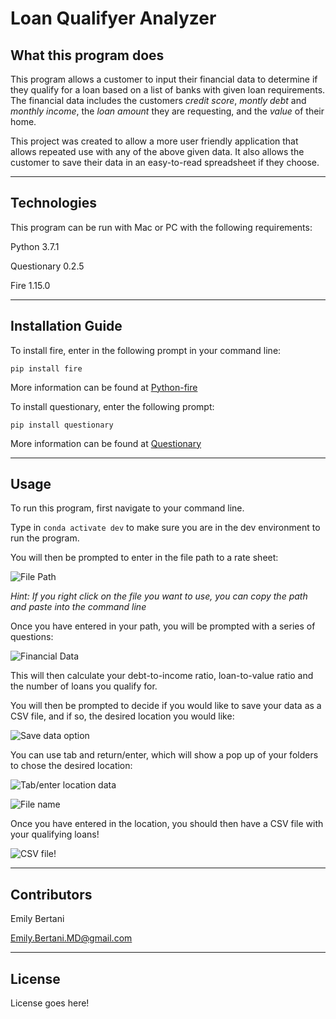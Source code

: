 # Loan Qualifyer Analyzer

## What this program does

This program allows a customer to input their financial data to determine if they qualify for a loan based on a list of banks with given loan requirements. The financial data includes the customers *credit score*, *montly debt* and *monthly income*, the *loan amount* they are requesting, and the *value* of their home.

This project was created to allow a more user friendly application that allows repeated use with any of the above given data. It also allows the customer to save their data in an easy-to-read spreadsheet if they choose.

---

## Technologies

This program can be run with Mac or PC with the following requirements:

Python 3.7.1

Questionary 0.2.5

Fire 1.15.0

---

## Installation Guide

To install fire, enter in the following prompt in your command line:

`pip install fire`   

More information can be found at [Python-fire](https://github.com/google/python-fire)



To install questionary, enter the following prompt:

`pip install questionary`

More information can be found at [Questionary](https://pypi.org/project/questionary/)

---

## Usage

To run this program, first navigate to your command line.

Type in `conda activate dev` to make sure you are in the dev environment to run the program.

You will then be prompted to enter in the file path to a rate sheet:

![File Path](https://imgur.com/a/j1Sr7Sd)

*Hint: If you right click on the file you want to use, you can copy the path and paste into the command line*

Once you have entered in your path, you will be prompted with a series of questions:

![Financial Data](https://imgur.com/a/r4FCWNO)

This will then calculate your debt-to-income ratio, loan-to-value ratio and the number of loans you qualify for.



You will then be prompted to decide if you would like to save your data as a CSV file, and if so, the desired location you would like:

![Save data option](https://imgur.com/a/DGBGSjE)

You can use tab and return/enter, which will show a pop up of your folders to chose the desired location:

![Tab/enter location data](https://imgur.com/a/JMFN0Sz)

![File name](https://imgur.com/a/NcM5986)

Once you have entered in the location, you should then have a CSV file with your qualifying loans!

![CSV file!](https://imgur.com/a/bSoe62u)

---

## Contributors

Emily Bertani

Emily.Bertani.MD@gmail.com

---

## License

License goes here!
